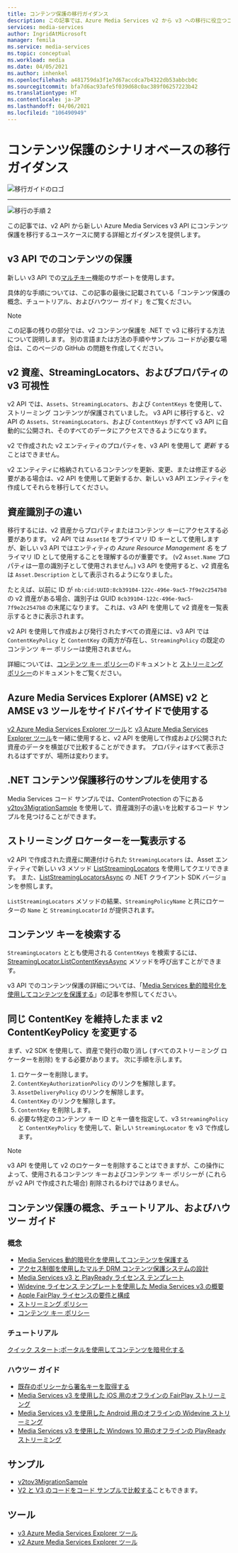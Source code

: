 ```yaml
---
title: コンテンツ保護の移行ガイダンス
description: この記事では、Azure Media Services v2 から v3 への移行に役立つコンテンツ保護のシナリオベースのガイダンスを提供します。
services: media-services
author: IngridAtMicrosoft
manager: femila
ms.service: media-services
ms.topic: conceptual
ms.workload: media
ms.date: 04/05/2021
ms.author: inhenkel
ms.openlocfilehash: a481759da3f1e7d67accdca7b4322db53abbcb0c
ms.sourcegitcommit: bfa7d6ac93afe5f039d68c0ac389f06257223b42
ms.translationtype: HT
ms.contentlocale: ja-JP
ms.lasthandoff: 04/06/2021
ms.locfileid: "106490949"
---
```

# <a name="content-protection-scenario-based-migration-guidance"></a>コンテンツ保護のシナリオベースの移行ガイダンス

![移行ガイドのロゴ](./media/migration-guide/azure-media-services-logo-migration-guide.svg)

<hr color="#5ea0ef" size="10">

![移行の手順 2](./media/migration-guide/steps-4.svg)

この記事では、v2 API から新しい Azure Media Services v3 API にコンテンツ保護を移行するユースケースに関する詳細とガイダンスを提供します。

## <a name="protect-content-in-v3-api"></a>v3 API でのコンテンツの保護

新しい v3 API での[マルチキー](architecture-design-multi-drm-system.md)機能のサポートを使用します。

具体的な手順については、この記事の最後に記載されている「コンテンツ保護の概念、チュートリアル、およびハウツー ガイド」をご覧ください。

> [!NOTE]
> この記事の残りの部分では、v2 コンテンツ保護を .NET で v3 に移行する方法について説明します。  別の言語または方法の手順やサンプル コードが必要な場合は、このページの GitHub の問題を作成してください。

## <a name="v3-visibility-of-v2-assets-streaminglocators-and-properties"></a>v2 資産、StreamingLocators、およびプロパティの v3 可視性

v2 API では、`Assets`、`StreamingLocators`、および `ContentKeys` を使用して、ストリーミング コンテンツが保護されていました。 v3 API に移行すると、v2 API の `Assets`、`StreamingLocators`、および `ContentKeys` がすべて v3 API に自動的に公開され、そのすべてのデータにアクセスできるようになります。

v2 で作成された v2 エンティティのプロパティを、v3 API を使用して *更新* することはできません。

v2 エンティティに格納されているコンテンツを更新、変更、または修正する必要がある場合は、v2 API を使用して更新するか、新しい v3 API エンティティを作成してそれらを移行してください。

## <a name="asset-identifier-differences"></a>資産識別子の違い

移行するには、v2 資産からプロパティまたはコンテンツ キーにアクセスする必要があります。  v2 API では `AssetId` をプライマリ ID キーとして使用しますが、新しい v3 API ではエンティティの *Azure Resource Management 名* をプライマリ ID として使用することを理解するのが重要です。  (v2 `Asset.Name` プロパティは一意の識別子として使用されません。) v3 API を使用すると、v2 資産名は `Asset.Description` として表示されるようになりました。

たとえば、以前に ID が `nb:cid:UUID:8cb39104-122c-496e-9ac5-7f9e2c2547b8` の v2 資産がある場合、識別子は GUID `8cb39104-122c-496e-9ac5-7f9e2c2547b8` の末尾になります。 これは、v3 API を使用して v2 資産を一覧表示するときに表示されます。

v2 API を使用して作成および発行されたすべての資産には、v3 API では `ContentKeyPolicy` と `ContentKey` の両方が存在し、`StreamingPolicy` の既定のコンテンツ キー ポリシーは使用されません。

詳細については、[コンテンツ キー ポリシー](https://docs.microsoft.com/azure/media-services/latest/drm-content-key-policy-concept)のドキュメントと [ストリーミング ポリシー](https://docs.microsoft.com/azure/media-services/latest/stream-streaming-policy-concept)のドキュメントをご覧ください。

## <a name="use-azure-media-services-explorer-amse-v2-and-amse-v3-tools-side-by-side"></a>Azure Media Services Explorer (AMSE) v2 と AMSE v3 ツールをサイドバイサイドで使用する

[v2 Azure Media Services Explorer ツール](https://github.com/Azure/Azure-Media-Services-Explorer/releases/tag/v4.3.15.0)と [v3 Azure Media Services Explorer ツール](https://github.com/Azure/Azure-Media-Services-Explorer)を一緒に使用すると、v2 API を使用して作成および公開された資産のデータを横並びで比較することができます。 プロパティはすべて表示されるはずですが、場所は変わります。

## <a name="use-the-net-content-protection-migration-sample"></a>.NET コンテンツ保護移行のサンプルを使用する

Media Services コード サンプルでは、ContentProtection の下にある [v2tov3MigrationSample](https://github.com/Azure-Samples/media-services-v3-dotnet/tree/main/ContentProtection/v2tov3Migration) を使用して、資産識別子の違いを比較するコード サンプルを見つけることができます。

## <a name="list-the-streaming-locators"></a>ストリーミング ロケーターを一覧表示する

v2 API で作成された資産に関連付けられた `StreamingLocators` は、Asset エンティティで新しい v3 メソッド [ListStreamingLocators](https://docs.microsoft.com/rest/api/media/assets/liststreaminglocators) を使用してクエリできます。  また、[ListStreamingLocatorsAsync](https://docs.microsoft.com/dotnet/api/microsoft.azure.management.media.assetsoperationsextensions.liststreaminglocatorsasync?view=azure-dotnet&preserve-view=true) の .NET クライアント SDK バージョンを参照します。

`ListStreamingLocators` メソッドの結果、`StreamingPolicyName` と共にロケーターの `Name` と `StreamingLocatorId` が提供されます。

## <a name="find-the-content-keys"></a>コンテンツ キーを検索する

`StreamingLocators` ととも使用される `ContentKeys` を検索するには、[StreamingLocator.ListContentKeysAsync](https://docs.microsoft.com/dotnet/api/microsoft.azure.management.media.streaminglocatorsoperationsextensions.listcontentkeysasync?view=azure-dotnet&preserve-view=true) メソッドを呼び出すことができます。  

v3 API でのコンテンツ保護の詳細については、「[Media Services 動的暗号化を使用してコンテンツを保護する](https://docs.microsoft.com/azure/media-services/latest/drm-content-protection-concept)」の記事を参照してください。

## <a name="change-the-v2-contentkeypolicy-keeping-the-same-contentkey"></a>同じ ContentKey を維持したまま v2 ContentKeyPolicy を変更する

まず、v2 SDK を使用して、資産で発行の取り消し (すべてのストリーミング ロケーターを削除) をする必要があります。 次に手順を示します。

1. ロケーターを削除します。
1. `ContentKeyAuthorizationPolicy` のリンクを解除します。
1. `AssetDeliveryPolicy` のリンクを解除します。
1. `ContentKey` のリンクを解除します。
1. `ContentKey` を削除します。
1. 必要な特定のコンテンツ キー ID とキー値を指定して、v3 `StreamingPolicy` と `ContentKeyPolicy` を使用して、新しい `StreamingLocator` を v3 で作成します。

> [!NOTE]
> v3 API を使用して v2 のロケーターを削除することはできますが、この操作によって、使用されるコンテンツ キーおよびコンテンツ キー ポリシーが (これらが v2 API で作成された場合) 削除されるわけではありません。

## <a name="content-protection-concepts-tutorials-and-how-to-guides"></a>コンテンツ保護の概念、チュートリアル、およびハウツー ガイド

### <a name="concepts"></a>概念

- [Media Services 動的暗号化を使用してコンテンツを保護する](drm-content-protection-concept.md)
- [アクセス制御を使用したマルチ DRM コンテンツ保護システムの設計](architecture-design-multi-drm-system.md)
- [Media Services v3 と PlayReady ライセンス テンプレート](drm-playready-license-template-concept.md)
- [Widevine ライセンス テンプレートを使用した Media Services v3 の概要](drm-widevine-license-template-concept.md)
- [Apple FairPlay ライセンスの要件と構成](drm-fairplay-license-overview.md)
- [ストリーミング ポリシー](stream-streaming-policy-concept.md)
- [コンテンツ キー ポリシー](drm-content-key-policy-concept.md)

### <a name="tutorials"></a>チュートリアル

[クイック スタート:ポータルを使用してコンテンツを暗号化する](drm-encrypt-content-how-to.md)

### <a name="how-to-guides"></a>ハウツー ガイド

- [既存のポリシーから署名キーを取得する](drm-get-content-key-policy-dotnet-how-to.md)
- [Media Services v3 を使用した iOS 用のオフラインの FairPlay ストリーミング](drm-offline-fairplay-for-ios-concept.md)
- [Media Services v3 を使用した Android 用のオフラインの Widevine ストリーミング](drm-offline-widevine-for-android.md)
- [Media Services v3 を使用した Windows 10 用のオフラインの PlayReady ストリーミング](drm-offline-playready-streaming-for-windows-10.md)

## <a name="samples"></a>サンプル

- [v2tov3MigrationSample](https://github.com/Azure-Samples/media-services-v3-dotnet/tree/main/ContentProtection/v2tov3Migration)
- [V2 と V3 のコードをコード サンプルで比較する](migrate-v-2-v-3-migration-samples.md)こともできます。

## <a name="tools"></a>ツール

- [v3 Azure Media Services Explorer ツール](https://github.com/Azure/Azure-Media-Services-Explorer)
- [v2 Azure Media Services Explorer ツール](https://github.com/Azure/Azure-Media-Services-Explorer/releases/tag/v4.3.15.0)
